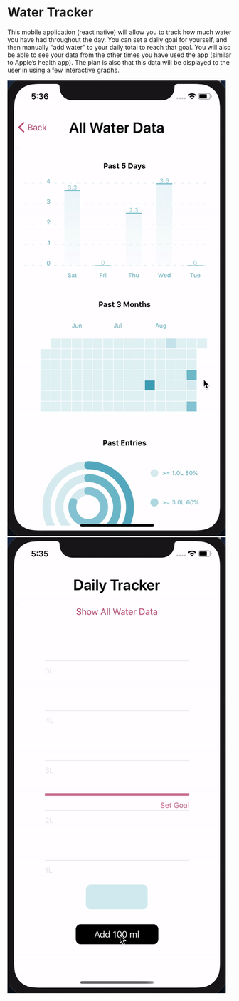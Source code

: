 # Water Tracker
This mobile application (react native) will allow you to track how much water you have had throughout the day. You can set a daily goal for yourself, and then manually “add water” to your daily total to reach that goal. You will also be able to see your data from the other times you have used the app (similar to Apple’s health app). The plan is also that this data will be displayed to the user in using a few interactive graphs.


![alt-text](datapage.gif)
![alt-text](homepage.gif)
